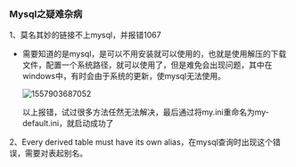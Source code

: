 ### Mysql之疑难杂病

1、莫名其妙的链接不上mysql，并报错1067

- 需要知道的是mysql，是可以不用安装就可以使用的，也就是使用解压的下载文件，配置一个系统路径，就可以使用了，但是难免会出现问题，其中在windows中，有时会由于系统的更新，使mysql无法使用。

  ![1557903687052](C:\Users\RootUser\AppData\Roaming\Typora\typora-user-images\1557903687052.png)

  以上报错，试过很多方法任然无法解决，最后通过将my.ini重命名为my-default.ini，就启动成功了

2、Every derived table must have its own alias，在mysql查询时出现这个错误，需要对表起别名。